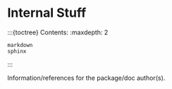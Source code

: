 # Internal Stuff

:::{toctree} Contents:
    :maxdepth: 2

    markdown
    sphinx
:::

Information/references for the package/doc author(s).
